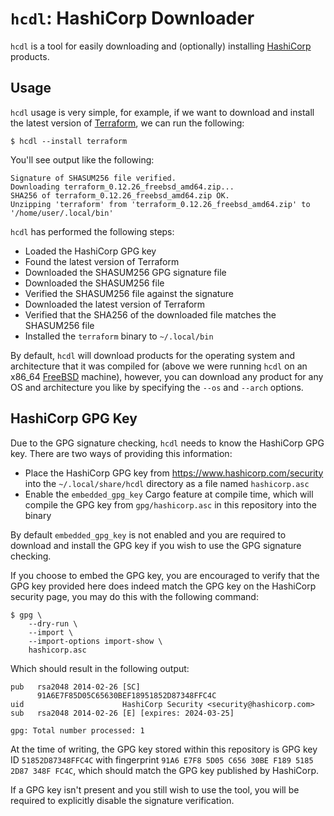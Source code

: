 # `hcdl`: HashiCorp Downloader

`hcdl` is a tool for easily downloading and (optionally) installing
[HashiCorp] products.

## Usage

`hcdl` usage is very simple, for example, if we want to download and install
the latest version of [Terraform], we can run the following:

```shell
$ hcdl --install terraform
```

You'll see output like the following:

```shell
Signature of SHASUM256 file verified.
Downloading terraform_0.12.26_freebsd_amd64.zip...
SHA256 of terraform_0.12.26_freebsd_amd64.zip OK.
Unzipping 'terraform' from 'terraform_0.12.26_freebsd_amd64.zip' to '/home/user/.local/bin'
```

`hcdl` has performed the following steps:

  - Loaded the HashiCorp GPG key
  - Found the latest version of Terraform
  - Downloaded the SHASUM256 GPG signature file
  - Downloaded the SHASUM256 file
  - Verified the SHASUM256 file against the signature
  - Downloaded the latest version of Terraform
  - Verified that the SHA256 of the downloaded file matches the SHASUM256 file
  - Installed the `terraform` binary to `~/.local/bin`

By default, `hcdl` will download products for the operating system and
architecture that it was compiled for (above we were running `hcdl` on an
x86\_64 [FreeBSD] machine), however, you can download any product for any OS
and architecture you like by specifying the `--os` and `--arch` options.

## HashiCorp GPG Key

Due to the GPG signature checking, `hcdl` needs to know the HashiCorp GPG key.
There are two ways of providing this information:

  - Place the HashiCorp GPG key from https://www.hashicorp.com/security into
    the `~/.local/share/hcdl` directory as a file named `hashicorp.asc`
  - Enable the `embedded_gpg_key` Cargo feature at compile time, which will
    compile the GPG key from `gpg/hashicorp.asc` in this repository into the
    binary

By default `embedded_gpg_key` is not enabled and you are required to download
and install the GPG key if you wish to use the GPG signature checking.

If you choose to embed the GPG key, you are encouraged to verify that the GPG
key provided here does indeed match the GPG key on the HashiCorp security page,
you may do this with the following command:

```shell
$ gpg \
    --dry-run \
    --import \
    --import-options import-show \
    hashicorp.asc
```

Which should result in the following output:

```
pub   rsa2048 2014-02-26 [SC]
      91A6E7F85D05C65630BEF18951852D87348FFC4C
uid                      HashiCorp Security <security@hashicorp.com>
sub   rsa2048 2014-02-26 [E] [expires: 2024-03-25]

gpg: Total number processed: 1
```

At the time of writing, the GPG key stored within this repository is GPG key
ID `51852D87348FFC4C` with fingerprint
`91A6 E7F8 5D05 C656 30BE F189 5185 2D87 348F FC4C`, which should match the GPG
key published by HashiCorp.

If a GPG key isn't present and you still wish to use the tool, you will be
required to explicitly disable the signature verification.

<!-- links -->
[FreeBSD]: https://www.freebsd.org/
[HashiCorp]: https://www.hashicorp.com/
[Terraform]: https://www.terraform.io/
